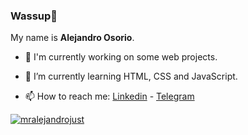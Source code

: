 <!-- **MrAlejandrojust/MrAlejandrojust** is a ✨ _special_ ✨ repository because its `README.md` (this file) appears on your GitHub profile. -->

### Wassup👋

My name is **Alejandro Osorio**.


- 🔭 I'm currently working on some web projects.

- 🌱 I’m currently learning HTML, CSS and JavaScript.

- 📫 How to reach me: [Linkedin](https://www.linkedin.com/in/alejandrojust/) - [Telegram](https://t.me/alejandrojust)

<!-- Github  Stats -->
<a href="https://github.com/MrAlejandrojust"><img align="center" src="https://github-readme-stats.anuraghazra1.vercel.app/api?username=mralejandrojust&show_icons=true&include_all_commits=false&theme=radical&count_private=true" alt="mralejandrojust" /></a>
